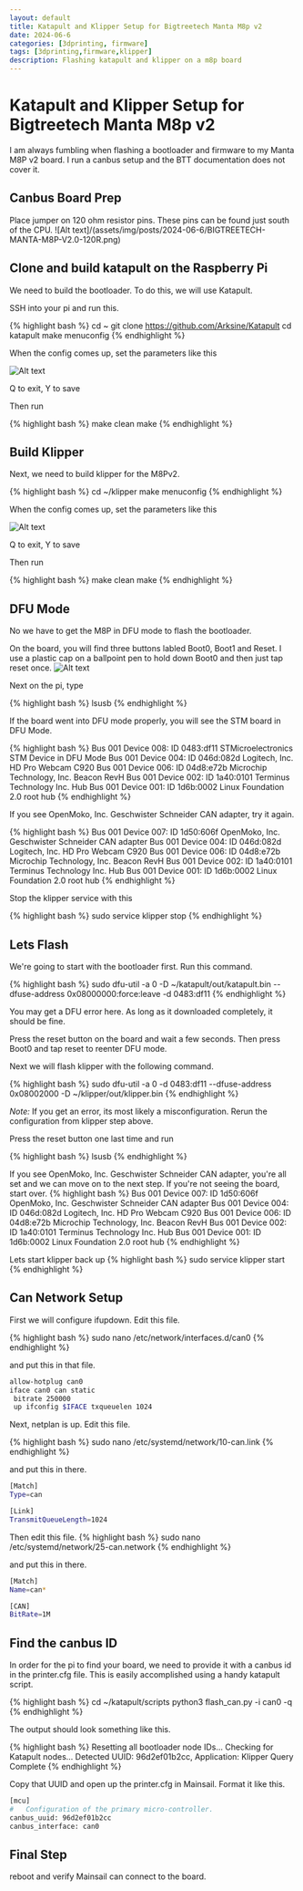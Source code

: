 ```yaml
---
layout: default
title: Katapult and Klipper Setup for Bigtreetech Manta M8p v2
date: 2024-06-6
categories: [3dprinting, firmware]
tags: [3dprinting,firmware,klipper]
description: Flashing katapult and klipper on a m8p board
---
```

# Katapult and Klipper Setup for Bigtreetech Manta M8p v2

I am always fumbling when flashing a bootloader and firmware to my Manta M8P v2 board. I run a canbus setup and the BTT documentation does not cover it.

## Canbus Board Prep
Place jumper on 120 ohm resistor pins.  These pins can be found just south of the CPU.
![Alt text]/(assets/img/posts/2024-06-6/BIGTREETECH-MANTA-M8P-V2.0-120R.png)

## Clone and build katapult on the Raspberry Pi
We need to build the bootloader. To do this, we will use Katapult.

SSH into your pi and run this.

{% highlight bash %}
cd ~
git clone https://github.com/Arksine/Katapult
cd katapult
make menuconfig
{% endhighlight %}

When the config comes up, set the parameters like this

![Alt text](/assets/img/posts/2024-06-6/katapult_m8pv2.png)

Q to exit, Y to save

Then run

{% highlight bash %}
make clean
make
{% endhighlight %}

## Build Klipper
Next, we need to build klipper for the M8Pv2.

{% highlight bash %}
cd ~/klipper
make menuconfig
{% endhighlight %}

When the config comes up, set the parameters like this

![Alt text](/assets/img/posts/2024-06-6/klipper_m8pv2.png)

Q to exit, Y to save

Then run

{% highlight bash %}
make clean
make
{% endhighlight %}

## DFU Mode
No we have to get the M8P in DFU mode to flash the bootloader.

On the board, you will find three buttons labled Boot0, Boot1 and Reset.  I use a plastic cap on a ballpoint pen to hold down Boot0 and then just tap reset once.
![Alt text](/assets/img/posts/2024-06-6/m8pv2.jpg)

Next on the pi, type

{% highlight bash %}
lsusb
{% endhighlight %}

If the board went into DFU mode properly, you will see the STM board in DFU Mode.

{% highlight bash %}
Bus 001 Device 008: ID 0483:df11 STMicroelectronics STM Device in DFU Mode
Bus 001 Device 004: ID 046d:082d Logitech, Inc. HD Pro Webcam C920
Bus 001 Device 006: ID 04d8:e72b Microchip Technology, Inc. Beacon RevH
Bus 001 Device 002: ID 1a40:0101 Terminus Technology Inc. Hub
Bus 001 Device 001: ID 1d6b:0002 Linux Foundation 2.0 root hub
{% endhighlight %}

If you see OpenMoko, Inc. Geschwister Schneider CAN adapter, try it again.

{% highlight bash %}
Bus 001 Device 007: ID 1d50:606f OpenMoko, Inc. Geschwister Schneider CAN adapter
Bus 001 Device 004: ID 046d:082d Logitech, Inc. HD Pro Webcam C920
Bus 001 Device 006: ID 04d8:e72b Microchip Technology, Inc. Beacon RevH
Bus 001 Device 002: ID 1a40:0101 Terminus Technology Inc. Hub
Bus 001 Device 001: ID 1d6b:0002 Linux Foundation 2.0 root hub
{% endhighlight %}

Stop the klipper service with this

{% highlight bash %}
sudo service klipper stop
{% endhighlight %}

## Lets Flash
We're going to start with the bootloader first.  Run this command.

{% highlight bash %}
sudo dfu-util -a 0 -D ~/katapult/out/katapult.bin --dfuse-address 0x08000000:force:leave -d 0483:df11
{% endhighlight %}

You may get a DFU error here.  As long as it downloaded completely, it should be fine.

Press the reset button on the board and wait a few seconds.  Then press Boot0 and tap reset to reenter DFU mode.

Next we will flash klipper with the following command.

{% highlight bash %}
sudo dfu-util -a 0 -d 0483:df11 --dfuse-address 0x08002000 -D ~/klipper/out/klipper.bin
{% endhighlight %}

*Note:* If you get an error, its most likely a misconfiguration.  Rerun the configuration from klipper step above.

Press the reset button one last time and run

{% highlight bash %}
lsusb
{% endhighlight %}

If you see OpenMoko, Inc. Geschwister Schneider CAN adapter, you're all set and we can move on to the next step. If you're not seeing the board, start over.
{% highlight bash %}
Bus 001 Device 007: ID 1d50:606f OpenMoko, Inc. Geschwister Schneider CAN adapter
Bus 001 Device 004: ID 046d:082d Logitech, Inc. HD Pro Webcam C920
Bus 001 Device 006: ID 04d8:e72b Microchip Technology, Inc. Beacon RevH
Bus 001 Device 002: ID 1a40:0101 Terminus Technology Inc. Hub
Bus 001 Device 001: ID 1d6b:0002 Linux Foundation 2.0 root hub
{% endhighlight %}

Lets start klipper back up
{% highlight bash %}
sudo service klipper start
{% endhighlight %}

## Can Network Setup

First we will configure ifupdown.  Edit this file.

{% highlight bash %}
sudo nano /etc/network/interfaces.d/can0
{% endhighlight %}

and put this in that file.

```bash
allow-hotplug can0
iface can0 can static
 bitrate 250000
 up ifconfig $IFACE txqueuelen 1024
```

Next, netplan is up. Edit this file.

{% highlight bash %}
sudo nano /etc/systemd/network/10-can.link
{% endhighlight %}

and put this in there.

```bash
[Match]
Type=can

[Link]
TransmitQueueLength=1024
```

Then edit this file.
{% highlight bash %}
sudo nano /etc/systemd/network/25-can.network
{% endhighlight %}

and put this in there.

```bash
[Match]
Name=can*

[CAN]
BitRate=1M
```

## Find the canbus ID

In order for the pi to find your board, we need to provide it with a canbus id in the printer.cfg file. This is easily accomplished using a handy katapult script.

{% highlight bash %}
cd ~/katapult/scripts
python3 flash_can.py -i can0 -q
{% endhighlight %}

The output should look something like this.

{% highlight bash %}
Resetting all bootloader node IDs...
Checking for Katapult nodes...
Detected UUID: 96d2ef01b2cc, Application: Klipper
Query Complete
{% endhighlight %}

Copy that UUID and open up the printer.cfg in Mainsail.  Format it like this.

```bash
[mcu]
#   Configuration of the primary micro-controller.
canbus_uuid: 96d2ef01b2cc
canbus_interface: can0
```

## Final Step
reboot and verify Mainsail can connect to the board.